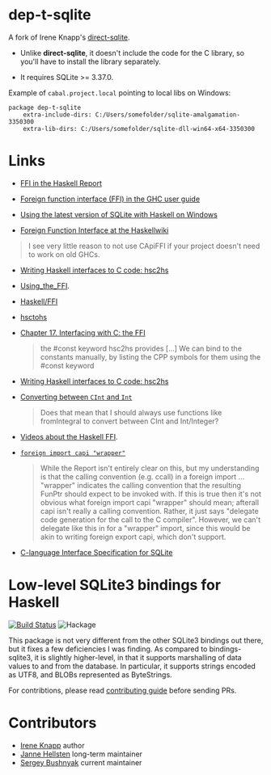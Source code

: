 dep-t-sqlite
============

A fork of Irene Knapp's [direct-sqlite](https://github.com/IreneKnapp/direct-sqlite).

- Unlike **direct-sqlite**, it doesn't include the code for the C library, so
you'll have to install the library separately.

- It requires SQLite >= 3.37.0.

Example of `cabal.project.local` pointing to local libs on Windows:

    package dep-t-sqlite
        extra-include-dirs: C:/Users/somefolder/sqlite-amalgamation-3350300
        extra-lib-dirs: C:/Users/somefolder/sqlite-dll-win64-x64-3350300

Links
=====

- [FFI in the Haskell Report](https://www.haskell.org/onlinereport/haskell2010/haskellch8.html)

- [Foreign function interface (FFI) in the GHC user guide](https://downloads.haskell.org/ghc/latest/docs/html/users_guide/exts/ffi.html)

- [Using the latest version of SQLite with Haskell on Windows](https://danidiaz.medium.com/using-the-latest-version-of-sqlite-with-haskell-on-windows-1d6d4df2e683)

- [Foreign Function Interface at the Haskellwiki](https://wiki.haskell.org/Foreign_Function_Interface)

> I see very little reason to not use CApiFFI if your project doesn't need
to work on old GHCs.

- [Writing Haskell interfaces to C code: hsc2hs](https://downloads.haskell.org/ghc/latest/docs/html/users_guide/utils.html)

- [Using_the_FFI](https://wiki.haskell.org/GHC/Using_the_FFI). 

- [Haskell/FFI](https://en.wikibooks.org/wiki/Haskell/FFI)

- [hsctohs](https://www.reddit.com/r/haskell/comments/tthrq0/comment/i5dpir1/)

- [Chapter 17. Interfacing with C: the FFI](http://book.realworldhaskell.org/read/interfacing-with-c-the-ffi.html)

  > the #const keyword hsc2hs provides [...] We can bind to the constants manually, by listing the CPP symbols for them using the #const keyword

- [Writing Haskell interfaces to C code: hsc2hs](https://downloads.haskell.org/ghc/latest/docs/html/users_guide/utils.html?highlight=hsc2hs#writing-haskell-interfaces-to-c-code-hsc2hs)

- [Converting between `CInt` and `Int`](https://www.reddit.com/r/haskell/comments/tthrq0/monthly_hask_anything_april_2022/i60rc8l/)

  > Does that mean that I should always use functions like fromIntegral to convert between CInt and Int/Integer?

- [Videos about the Haskell FFI](https://twitter.com/DiazCarrete/status/1518325306448388096).

- [`foreign import capi "wrapper"`](https://gitlab.haskell.org/ghc/ghc/-/issues/21532#note_428196)

  > While the Report isn't entirely clear on this, but my understanding is that the calling convention (e.g. ccall) in a foreign import ... "wrapper" indicates the calling convention that the resulting FunPtr should expect to be invoked with. If this is true then it's not obvious what foreign import capi "wrapper" should mean; afterall capi isn't really a calling convention. Rather, it just says "delegate code generation for the call to the C compiler". However, we can't delegate like this in for a "wrapper" import, since this would be akin to writing foreign export capi, which don't support.

- [C-language Interface Specification for SQLite](https://www.sqlite.org/capi3ref.html)

Low-level SQLite3 bindings for Haskell
======================================

[![Build Status](https://travis-ci.org/IreneKnapp/direct-sqlite.png?branch=master)](https://travis-ci.org/IreneKnapp/direct-sqlite) ![Hackage](https://img.shields.io/hackage/v/direct-sqlite.svg?style=flat-square)

This package is not very different from the other SQLite3 bindings out there, but it fixes a few deficiencies I was finding. As compared to bindings-sqlite3, it is slightly higher-level, in that it supports marshalling of data values to and from the database. In particular, it supports strings encoded as UTF8, and BLOBs represented as ByteStrings.

For contribtions, please read [contributing guide](CONTRIBUTING.md) before sending PRs.

# Contributors

- [Irene Knapp](https://github.com/nurpax) author
- [Janne Hellsten](https://github.com/nurpax) long-term maintainer
- [Sergey Bushnyak](https://github.com/sigrlami) current maintainer
